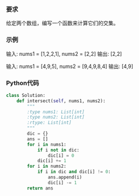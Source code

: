 ### 要求

给定两个数组，编写一个函数来计算它们的交集。

### 示例
输入: nums1 = [1,2,2,1], nums2 = [2,2]
输出: [2,2]

输入: nums1 = [4,9,5], nums2 = [9,4,9,8,4]
输出: [4,9]

### Python代码

```python
class Solution:
    def intersect(self, nums1, nums2):
        """
        :type nums1: List[int]
        :type nums2: List[int]
        :rtype: List[int]
        """
        dic = {}
        ans = []
        for i in nums1:
            if i not in dic:
                dic[i] = 0
            dic[i] += 1
        for i in nums2:
            if i in dic and dic[i] != 0:
                ans.append(i)
                dic[i] -= 1
        return ans
```